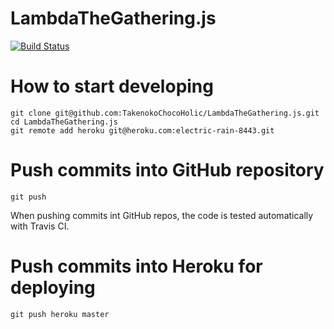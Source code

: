LambdaTheGathering.js
=====================

[![Build Status](https://secure.travis-ci.org/TakenokoChocoHolic/LambdaTheGathering.js.png?branch=master)](http://travis-ci.org/TakenokoChocoHolic/LambdaTheGathering.js)

# How to start developing
    git clone git@github.com:TakenokoChocoHolic/LambdaTheGathering.js.git
    cd LambdaTheGathering.js
    git remote add heroku git@heroku.com:electric-rain-8443.git

# Push commits into GitHub repository
    git push
When pushing commits int GitHub repos, the code is tested automatically with Travis CI.

# Push commits into Heroku for deploying
    git push heroku master
